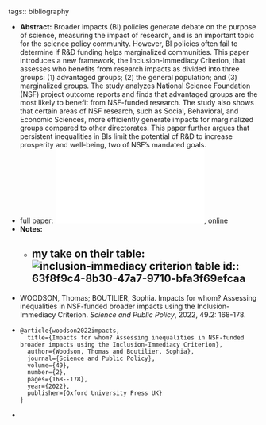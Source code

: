 tags:: bibliography

- **Abstract:** Broader impacts (BI) policies generate debate on the purpose of science, measuring the impact of research, and is an important topic for the science policy community. However, BI policies often fail to determine if R&D funding helps marginalized communities. This paper introduces a new framework, the Inclusion-Immediacy Criterion, that assesses who benefits from research impacts as divided into three groups: (1) advantaged groups; (2) the general population; and (3) marginalized groups. The study analyzes National Science Foundation (NSF) project outcome reports and finds that advantaged groups are the most likely to benefit from NSF-funded research. The study also shows that certain areas of NSF research, such as Social, Behavioral, and Economic Sciences, more efficiently generate impacts for marginalized groups compared to other directorates. This paper further argues that persistent inequalities in BIs limit the potential of R&D to increase prosperity and well-being, two of NSF’s mandated goals.
- full paper: ![local copy](../assets/impact-immediacy-criteria_1677259955203_0.pdf), [online](https://academic.oup.com/spp/article/49/2/168/6430224?login=false)
- **Notes:**
	- my take on their table: ![inclusion-immediacy criterion table](../assets/inclusion-immediacy-criterion-table.png)
	  id:: 63f8f9c4-8b30-47a7-9710-bfa3f69efcaa
		-
- WOODSON, Thomas; BOUTILIER, Sophia. Impacts for whom? Assessing inequalities in NSF-funded broader impacts using the Inclusion-Immediacy Criterion. *Science and Public Policy*, 2022, 49.2: 168-178.
- ```
  @article{woodson2022impacts,
    title={Impacts for whom? Assessing inequalities in NSF-funded broader impacts using the Inclusion-Immediacy Criterion},
    author={Woodson, Thomas and Boutilier, Sophia},
    journal={Science and Public Policy},
    volume={49},
    number={2},
    pages={168--178},
    year={2022},
    publisher={Oxford University Press UK}
  }
  ```
-